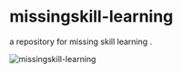 # missingskill-learning
a repository for missing skill learning .

![missingskill-learning](https://user-images.githubusercontent.com/35297934/128593097-20be17e5-0eb1-4d7b-9e00-268512a31105.png)
